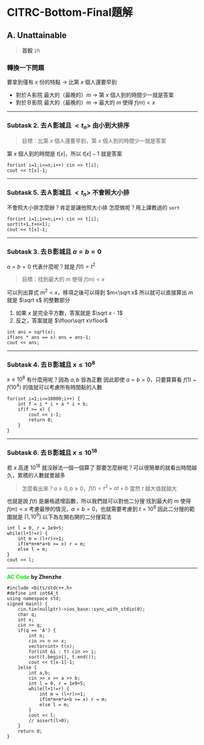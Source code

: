 # CITRC-Bottom-Final題解

## A. Unattainable
> **首殺**
> zh

### 轉換一下問題
要拿到僅有 $x$ 份的特點 $\rightarrow$ 比第 $x$ 個人還要早到
- 對於Ａ影院
最大的（最晚的）$m$ $\rightarrow$ 第 $x$ 個人到的時間少一就是答案
- 對於Ｂ影院
最大的（最晚的）$m$ $\rightarrow$ 最大的 $m$ 使得 $f(m)<x$
--- 
### Subtask 2. 去Ａ影城且 $<t_n>$ 由小到大排序
> 目標：比第 $x$ 個人還要早到，第 $x$ 個人到的時間少一就是答案

第 $x$ 個人到的時間是 $t[x]$，所以 $t[x]-1$ 就是答案

```cpp=
for(int i=1;i<=n;i++) cin >> t[i];
cout << t[x]-1;
```
---
### Subtask 5. 去Ａ影城且 $<t_n>$ 不會照大小排
不會照大小排怎麼辦？肯定是讓他照大小排
怎麼做呢？用上課教過的 `sort`
```cpp=
for(int i=1;i<=n;i++) cin >> t[i];
sort(t+1,t+n+1);
cout << t[x]-1;
```
---
### Subtask 3. 去Ｂ影城且 $a=b=0$
$a=b=0$ 代表什麼呢？就是 $f(t)=t^2$
> 目標：找到最大的 $m$ 使得 $f(m)<x$

可以列出算式 $m^2<x$，移項之後可以得到 $m<\sqrt x$
所以就可以直接算出 $m$ 就是 $\sqrt x$ 的整數部分
1. 如果 $x$ 是完全平方數，答案就是 $\sqrt x - 1$
2. 反之，答案就是 $\lfloor\sqrt x\rfloor$
```cpp=
int ans = sqrt(x);
if(ans * ans == x) ans = ans-1;
cout << ans;
```
---
### Subtask 4. 去Ｂ影城且 $x\leq 10^8$
$x\leq 10^8$ 有什麼用呢？因為 $a,b$ 皆為正數
因此即使 $a=b=0$，只要算算看 $f(1)$ ~ $f(10^4)$ 的值就可以考慮所有時間點的人數
```cpp=
for(int i=1;i<=10000;i++) {
    int f = i * i + a * i + b;
    if(f >= x) {
        cout << i-1;
        return 0;
    }
}
```
---
### Subtask 6. 去Ｂ影城且 $x\leq 10^{18}$
若 $x$ 高達 $10^{18}$ 就沒辦法一個一個算了
那要怎麼辦呢？可以很簡單的就看出時間越久，累積的人數就會越多
> 怎麼看出來？$a\geq 0,b\geq 0$，$f(t)=t^2+at+b$ 當然 $t$ 越大值就越大

也就是說 $f(t)$ 是嚴格遞增函數，所以我們就可以對他二分搜
找到最大的 $m$ 使得 $f(m)<x$
考慮最慘的情況，$a=b=0$，也就需要考慮到 $t=10^9$
因此二分搜的範圍就是 $[1,10^9]$
以下為左開右開的二分搜寫法
```cpp=
int l = 0, r = 1e9+5;
while(l+1!=r) {
    int m = (l+r)>>1;
    if(m*m+m*a+b >= x) r = m;
    else l = m;
}
cout << l;
```
---
<font color="#00EC00">**AC Code**</font> **by Zhenzhe**
```cpp=
#include <bits/stdc++.h>
#define int int64_t
using namespace std;
signed main() {
    cin.tie(nullptr)->ios_base::sync_with_stdio(0);
    char q;
    int x;
    cin >> q;
    if(q == 'A') {
        int n;
        cin >> n >> x;
        vector<int> t(n);
        for(int &i : t) cin >> i;
        sort(t.begin(), t.end());
        cout << t[x-1]-1;
    }else {
        int a,b;
        cin >> x >> a >> b;
        int l = 0, r = 1e9+5;
        while(l+1!=r) {
            int m = (l+r)>>1;
            if(m*m+m*a+b >= x) r = m;
            else l = m;
        }
        cout << l;
        // assert(l>0);
    }
    return 0;
}
```
